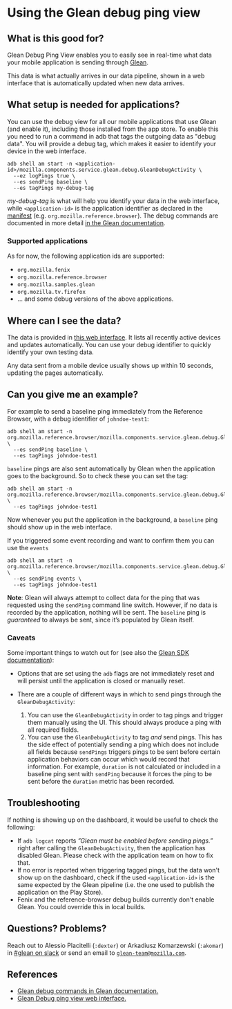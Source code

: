 # Using the Glean debug ping view

<!-- toc -->

## What is this good for?

Glean Debug Ping View enables you to easily see in real-time what data your
mobile application is sending through [Glean](glean.md).

This data is what actually arrives in our data pipeline, shown in a web
interface that is automatically updated when new data arrives.

## What setup is needed for applications?

You can use the debug view for all our mobile applications that use Glean (and
enable it), including those installed from the app store.
To enable this you need to run a command in adb that tags the outgoing data as
"debug data".
You will provide a debug tag, which makes it easier to identify your device in
the web interface.

```
adb shell am start -n <application-id>/mozilla.components.service.glean.debug.GleanDebugActivity \
  --ez logPings true \
  --es sendPing baseline \
  --es tagPings my-debug-tag
```

_my-debug-tag_ is what will help you identify your data in the web interface,
while `<application-id>`  is the application identifier as declared in the
[manifest][appid] (e.g. `org.mozilla.reference.browser`).
The debug commands are documented in more detail
[in the Glean documentation][glean_debug].

[appid]: https://developer.android.com/studio/build/application-id
[glean_debug]: https://mozilla.github.io/glean/book/user/debugging/index.html

### Supported applications

As for now, the following application ids are supported:

* `org.mozilla.fenix`
* `org.mozilla.reference.browser`
* `org.mozilla.samples.glean`
* `org.mozilla.tv.firefox`
* ... and some debug versions of the above applications.

## Where can I see the data?

The data is provided in [this web interface][debug_view].
It lists all recently active devices and updates automatically.
You can use your debug identifier to quickly identify your own testing data.

Any data sent from a mobile device usually shows up within 10 seconds,
updating the pages automatically.

[debug_view]: https://debug-ping-preview.firebaseapp.com/

## Can you give me an example?

For example to send a baseline ping immediately from the Reference Browser,
with a debug identifier of `johndoe-test1`:

```
adb shell am start -n org.mozilla.reference.browser/mozilla.components.service.glean.debug.GleanDebugActivity \
  --es sendPing baseline \
  --es tagPings johndoe-test1
```

`baseline` pings are also sent automatically by Glean when the application goes
to the background.
So to check these you can set the tag:

```
adb shell am start -n org.mozilla.reference.browser/mozilla.components.service.glean.debug.GleanDebugActivity \
  --es tagPings johndoe-test1
```

Now whenever you put the application in the background, a `baseline` ping
should show up in the web interface.

If you triggered some event recording and want to confirm them you can use
the `events`

```
adb shell am start -n org.mozilla.reference.browser/mozilla.components.service.glean.debug.GleanDebugActivity \
  --es sendPing events \
  --es tagPings johndoe-test1
```

**Note**: Glean will always attempt to collect data for the ping that was
requested using the `sendPing` command line switch.
However, if no data is recorded by the application, nothing will be sent.
The `baseline` ping is _guaranteed_ to always be sent, since it’s populated
by Glean itself.

### Caveats

Some important things to watch out for (see also the [Glean SDK documentation]):

- Options that are set using the `adb` flags are not immediately reset and will
  persist until the application is closed or manually reset.

- There are a couple of different ways in which to send pings through the
  `GleanDebugActivity`:
    1. You can use the `GleanDebugActivity` in order to tag pings and trigger
       them manually using the UI.  This should always produce a ping with all
       required fields.
    2. You can use the `GleanDebugActivity` to tag _and_ send pings.
       This has the side effect of potentially sending a ping which does not
       include all fields because `sendPings` triggers pings to be sent before
       certain application behaviors can occur which would record that
       information.
       For example, `duration` is not calculated or included in a baseline
       ping sent with `sendPing` because it forces the ping to be sent before
       the `duration` metric has been recorded.

[Glean SDK documentation]: https://github.com/mozilla-mobile/android-components/tree/master/components/service/glean#important-gleandebugactivity-notes

## Troubleshooting

If nothing is showing up on the dashboard, it would be useful to check the following:

*   If `adb logcat` reports _”Glean must be enabled before sending pings.”_
    right after calling the `GleanDebugActivity`, then the application has
    disabled Glean.
    Please check with the application team on how to fix that.
*   If no error is reported when triggering tagged pings, but the data won't
    show up on the dashboard, check if the used `<application-id>` is the same
    expected by the Glean pipeline (i.e. the one used to publish the
    application on the Play Store).
*   Fenix and the reference-browser debug builds currently don't enable Glean.
    You could override this in local builds.


## Questions? Problems?

Reach out to Alessio Placitelli (`:dexter`) or
Arkadiusz Komarzewski (`:akomar`) in [#glean on slack][slack] or send an email
to [`glean-team@mozilla.com`](mailto:glean-team@mozilla.com).

[slack]: https://mozilla.slack.com/messages/CEE12R4E8/

## References

*   [Glean debug commands in Glean documentation.](https://mozilla.github.io/glean/book/user/debugging/index.html)
*   [Glean Debug ping view web interface.](https://debug-ping-preview.firebaseapp.com/)

